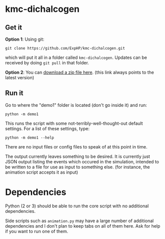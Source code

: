 # kmc-dichalcogen

## Get it

**Option 1**: Using git:

    git clone https://github.com/ExpHP/kmc-dichalcogen.git

which will put it all in a folder called `kmc-dichalcogen`.
Updates can be received by doing `git pull` in that folder.

**Option 2**: You can [download a zip file here](https://github.com/ExpHP/kmc-dichalcogen/archive/master.zip).
(this link always points to the latest version)

## Run it

Go to where the "demo1" folder is located (don't go inside it) and run:

    python -m demo1

This runs the script with some not-terribly-well-thought-out default settings.
For a list of these settings, type:

    python -m demo1 --help

There are no input files or config files to speak of at this point in time.

The output currently leaves something to be desired.  It is currently just
JSON output listing the events which occured in the simulation, intended
to be written to a file for use as input to something else.
(for instance, the animation script accepts it as input)

# Dependencies

Python (2 or 3) should be able to run the core script with no additional
dependencies.

Side scripts such as `animation.py` may have a large number of additional
dependencies and I don't plan to keep tabs on all of them here. Ask for
help if you want to run one of them.

